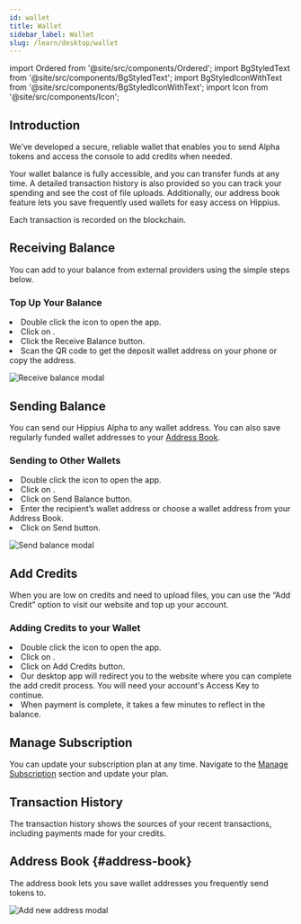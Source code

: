 ```yaml
---
id: wallet
title: Wallet
sidebar_label: Wallet
slug: /learn/desktop/wallet
---
```


import Ordered from '@site/src/components/Ordered';
import BgStyledText from '@site/src/components/BgStyledText';
import BgStyledIconWithText from '@site/src/components/BgStyledIconWithText';
import Icon from '@site/src/components/Icon';

## Introduction

We’ve developed a secure, reliable wallet that enables you to send Alpha tokens and access the console to add credits when needed.

Your wallet balance is fully accessible, and you can transfer funds at any time. A detailed transaction history is also provided so you can track your spending and see the cost of file uploads. Additionally, our address book feature lets you save frequently used wallets for easy access on Hippius.

Each transaction is recorded on the blockchain.

## Receiving Balance

You can add to your balance from external providers using the simple steps below.

### Top Up Your Balance

<Ordered>
  <li>Double click the <Icon /> icon to open the app.</li>
  <li>Click on <BgStyledIconWithText text="Wallet" icon="Wallet" />.</li>
  <li>Click the <BgStyledText>Receive Balance</BgStyledText> button.</li>
  <li>Scan the QR code to get the deposit wallet address on your phone or copy the address.</li>
</Ordered>

![Receive balance modal](/img/desktop/wallet-receive-balance.png)

## Sending Balance

You can send our Hippius Alpha to any wallet address. You can also save regularly funded wallet addresses to your [Address Book](#address-book).

### Sending to Other Wallets

<Ordered>
  <li>Double click the <Icon /> icon to open the app.</li>
  <li>Click on <BgStyledIconWithText text="Wallet" icon="Wallet" />.</li>
  <li>Click on <BgStyledText>Send Balance</BgStyledText> button.</li>
  <li>Enter the recipient’s wallet address or choose a wallet address from your Address Book.</li>
  <li>Click on <BgStyledText>Send</BgStyledText> button.</li>
</Ordered>

![Send balance modal](/img/desktop/wallet-send-balance.png)

## Add Credits

When you are low on credits and need to upload files, you can use the “Add Credit” option to visit our website and top up your account.

### Adding Credits to your Wallet

<Ordered>
  <li>Double click the <Icon /> icon to open the app.</li>
  <li>Click on <BgStyledIconWithText text="Wallet" icon="Wallet" />.</li>
  <li>Click on <BgStyledText>Add Credits</BgStyledText> button.</li>
  <li>Our desktop app will redirect you to the website where you can complete the add credit process. You will need your account's Access Key to continue.</li>
  <li>When payment is complete, it takes a few minutes to reflect in the balance.</li>
</Ordered>

## Manage Subscription

You can update your subscription plan at any time. Navigate to the [Manage Subscription](https://console.hippius.com/dashboard/billing) section and update your plan.

## Transaction History

The transaction history shows the sources of your recent transactions, including payments made for your credits.

## Address Book {#address-book}

The address book lets you save wallet addresses you frequently send tokens to.

![Add new address modal](/img/desktop/wallet-address-book.png)
